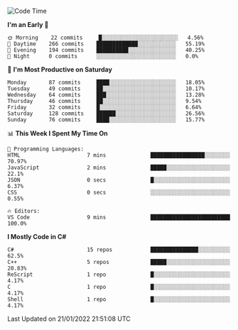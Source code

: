 <!--START_SECTION:waka-->
![Code Time](http://img.shields.io/badge/Code%20Time-755%20hrs%2057%20mins-blue)

**I'm an Early 🐤** 

```text
🌞 Morning    22 commits     █░░░░░░░░░░░░░░░░░░░░░░░░   4.56% 
🌆 Daytime    266 commits    █████████████░░░░░░░░░░░░   55.19% 
🌃 Evening    194 commits    ██████████░░░░░░░░░░░░░░░   40.25% 
🌙 Night      0 commits      ░░░░░░░░░░░░░░░░░░░░░░░░░   0.0%

```
📅 **I'm Most Productive on Saturday** 

```text
Monday       87 commits     ████░░░░░░░░░░░░░░░░░░░░░   18.05% 
Tuesday      49 commits     ██░░░░░░░░░░░░░░░░░░░░░░░   10.17% 
Wednesday    64 commits     ███░░░░░░░░░░░░░░░░░░░░░░   13.28% 
Thursday     46 commits     ██░░░░░░░░░░░░░░░░░░░░░░░   9.54% 
Friday       32 commits     █░░░░░░░░░░░░░░░░░░░░░░░░   6.64% 
Saturday     128 commits    ██████░░░░░░░░░░░░░░░░░░░   26.56% 
Sunday       76 commits     ████░░░░░░░░░░░░░░░░░░░░░   15.77%

```


📊 **This Week I Spent My Time On** 

```text
💬 Programming Languages: 
HTML                     7 mins              █████████████████░░░░░░░░   70.97% 
JavaScript               2 mins              █████░░░░░░░░░░░░░░░░░░░░   22.1% 
JSON                     0 secs              █░░░░░░░░░░░░░░░░░░░░░░░░   6.37% 
CSS                      0 secs              ░░░░░░░░░░░░░░░░░░░░░░░░░   0.55%

🔥 Editors: 
VS Code                  9 mins              █████████████████████████   100.0%

```

**I Mostly Code in C#** 

```text
C#                       15 repos            ███████████████░░░░░░░░░░   62.5% 
C++                      5 repos             █████░░░░░░░░░░░░░░░░░░░░   20.83% 
ReScript                 1 repo              █░░░░░░░░░░░░░░░░░░░░░░░░   4.17% 
C                        1 repo              █░░░░░░░░░░░░░░░░░░░░░░░░   4.17% 
Shell                    1 repo              █░░░░░░░░░░░░░░░░░░░░░░░░   4.17%

```



 Last Updated on 21/01/2022 21:51:08 UTC
<!--END_SECTION:waka-->
